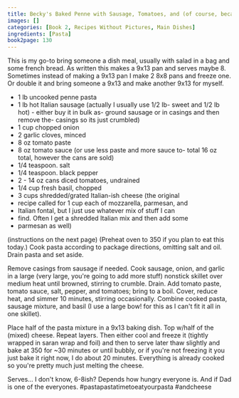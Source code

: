 ```yaml
---
title: Becky's Baked Penne with Sausage, Tomatoes, and (of course, because it's Becky) Cheeeeeese
images: []
categories: [Book 2, Recipes Without Pictures, Main Dishes]
ingredients: [Pasta]
book2page: 130
---
```


This is my go-to bring someone a dish meal, usually with salad in a bag and some french bread. As written this makes a 9x13 pan and serves maybe 8. Sometimes instead of making a 9x13 pan I make 2 8x8 pans and freeze one. Or double it and bring someone a 9x13 and make another 9x13 for myself. 

- 1 lb uncooked penne pasta
- 1 lb hot Italian sausage (actually I usually use 1/2 Ib- sweet and 1/2 Ib hot) - either buy it in bulk as- ground sausage or in casings and then remove the- casings so its just crumbled)
- 1 cup chopped onion
- 2 garlic cloves, minced
- 8 oz tomato paste
- 8 oz tomato sauce (or use less paste and more sauce to- total 16 oz total, however the cans are sold)
- 1/4 teaspoon. salt
- 1/4 teaspoon. black pepper
- 2 - 14 oz cans diced tomatoes, undrained
- 1/4 cup fresh basil, chopped
- 3 cups shredded/grated Italian-ish cheese (the original
- recipe called for 1 cup each of mozzarella, parmesan, and
- Italian fontal, but I just use whatever mix of stuff I can
- find. Often I get a shredded Italian mix and then add some
- parmesan as well)

(instructions on the next page)
(Preheat oven to 350 if you plan to eat this today.) Cook pasta according to package directions, omitting salt and oil. Drain pasta and set aside. 

Remove casings from sausage if needed. Cook sausage, onion, and garlic in a large (very large, you're going to add more stuff) nonstick skillet over medium heat until browned, stirring to crumble. Drain. Add tomato paste, tomato sauce, salt, pepper, and tomatoes; bring to a boil. Cover, reduce heat, and simmer 10 minutes, stirring occasionally. Combine cooked pasta, sausage mixture, and basil (I use a large bow! for this as I can't fit it all in one skillet). 

Place half of the pasta mixture in a 9x13 baking dish. Top w/half of the (mixed) cheese. Repeat layers. Then either cool and freeze it (tightly wrapped in saran wrap and foil) and then to serve later thaw slightly and bake at 350 for ~30 minutes or until bubbly, or if you're not freezing it you just bake it right now, I do about 20 minutes. Everything is already cooked so you're pretty much just melting the cheese. 

Serves... I don't know, 6-8ish? Depends how hungry everyone is. And if Dad is one of the everyones. #pastapastatimetoeatyourpasta #andcheese